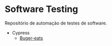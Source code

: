 # Software Testing

Repositório de automação de testes de software.

- Cypress
  - [Buger-eats](https://github.com/jeffmonteiroo/buger-eats-cypress-discovery)